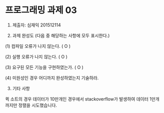 ﻿# 프로그래밍 과제 03

1. 제출자:   심재익 201512114

2. 과제 완성도 (다음 중 해당하는 사항에 모두 표시한다.)

(1) 컴파일 오류가 나지 않는다. (  O   )

(2) 실행 오류가 나지 않는다. (  O   )

(3) 요구된 모든 기능을 구현하였는가. (  O  )

(4) 미원성인 경우 어디까지 완성하였는지 기술하라.



3. 기타 사항 

퀵 소트의 경우 데이터가 10만개인 경우에서 stackoverflow가 발생하여 데이터 1만개까지만 정렬을 시도했습니다.